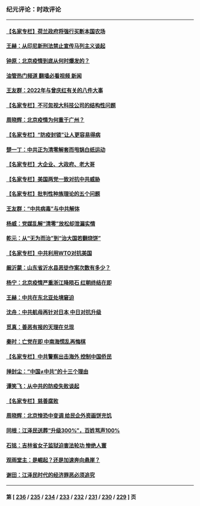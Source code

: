 ### 纪元评论：时政评论
---
#### [【名家专栏】荷兰政府将强行买断本国农场](../../pages/nsc1025/n13888305.md?12220330) 
#### [王赫：从印尼新刑法禁止宣传马列主义谈起](../../pages/nsc1025/n13888828.md?12220330) 
#### [钟原：北京疫情到底从何时爆发的？](../../pages/nsc1025/n13888677.md?12220330) 
#### [油管热门频道 翻墙必看视频 新闻](ok?12220330)
#### [王友群：2022年与曾庆红有关的八件大事](../../pages/nsc1025/n13888603.md?12220330) 
#### [【名家专栏】不可忽视大科技公司的结构性问题](../../pages/nsc1025/n13888374.md?12220330) 
#### [周晓辉：北京疫情为何重于广州？](../../pages/nsc1025/n13888484.md?12220330) 
#### [【名家专栏】“防疫封锁”让人更容易得病](../../pages/nsc1025/n13888301.md?12220330) 
#### [楚一丁：中共正为清零解套而甩锅白纸运动](../../pages/nsc1025/n13888194.md?12220330) 
#### [【名家专栏】大企业、大政府、老大哥](../../pages/nsc1025/n13887699.md?12220330) 
#### [【名家专栏】美国两党一致对抗中共威胁](../../pages/nsc1025/n13887692.md?12220330) 
#### [【名家专栏】批判性种族理论的五个问题](../../pages/nsc1025/n13887081.md?12220330) 
#### [王友群：“中共病毒”与中共解体](../../pages/nsc1025/n13887146.md?12220330) 
#### [杨威：党媒乱解“清零”放松却泄漏实情](../../pages/nsc1025/n13887338.md?12220330) 
#### [乾元：从“无为而治”到“治大国若翻烧饼”](../../pages/nsc1025/n13887392.md?12220330) 
#### [【名家专栏】中共利用WTO对抗美国](../../pages/nsc1025/n13887082.md?12220330) 
#### [阚沂蒙：山东省沂水县恶徒作案次数有多少？](../../pages/nsc1025/n13887378.md?12220330) 
#### [杨宁：北京疫情严重浙江降陨石 红朝终结在即](../../pages/nsc1025/n13887187.md?12220330) 
#### [王赫：中共在东北亚处境窘迫](../../pages/nsc1025/n13887006.md?12220330) 
#### [沈舟：中共航母再针对日本 中日对抗升级](../../pages/nsc1025/n13886924.md?12220330) 
#### [觅真：善恶有报的天理在兑现](../../pages/nsc1025/n13887007.md?12220330) 
#### [秦时：亡党在即 中南海慌乱再悔棋](../../pages/nsc1025/n13886932.md?12220330) 
#### [【名家专栏】中共警察出击海外 控制中国侨民](../../pages/nsc1025/n13886789.md?12220330) 
#### [掸封尘：“中国≠中共”的十三个理由](../../pages/nsc1025/n13886866.md?12220330) 
#### [谭笑飞：从中共的防疫失败谈起](../../pages/nsc1025/n13886695.md?12220330) 
#### [【名家专栏】慈善腐败](../../pages/nsc1025/n13886773.md?12220330) 
#### [周晓辉：北京惶恐中变调 给民企外资画饼充饥](../../pages/nsc1025/n13886818.md?12220330) 
#### [同根：江泽民送葬“升级300%”，百姓骂声100%](../../pages/nsc1025/n13886750.md?12220330) 
#### [石铭：吉林省女子监狱迫害法轮功 惨绝人寰](../../pages/nsc1025/n13886723.md?12220330) 
#### [观雨堂主：是崛起？还是加速奔向悬崖？](../../pages/nsc1025/n13886702.md?12220330) 
#### [谢田：江泽民时代的经济罪恶必须追究](../../pages/nsc1025/n13886680.md?12220330) 

---
#### 第 [ [236](./236.md?12220330) / [235](./235.md?12220330) / [234](./234.md?12220330) / [233](./233.md?12220330) / [232](./232.md?12220330) / [231](./231.md?12220330) / [230](./230.md?12220330) / [229](./229.md?12220330) ] 页
